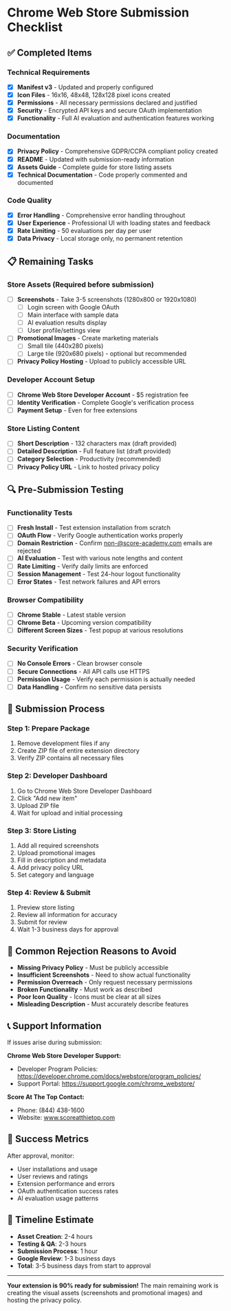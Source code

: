 # Chrome Web Store Submission Checklist

## ✅ Completed Items

### Technical Requirements
- [x] **Manifest v3** - Updated and properly configured
- [x] **Icon Files** - 16x16, 48x48, 128x128 pixel icons created
- [x] **Permissions** - All necessary permissions declared and justified
- [x] **Security** - Encrypted API keys and secure OAuth implementation
- [x] **Functionality** - Full AI evaluation and authentication features working

### Documentation
- [x] **Privacy Policy** - Comprehensive GDPR/CCPA compliant policy created
- [x] **README** - Updated with submission-ready information
- [x] **Assets Guide** - Complete guide for store listing assets
- [x] **Technical Documentation** - Code properly commented and documented

### Code Quality
- [x] **Error Handling** - Comprehensive error handling throughout
- [x] **User Experience** - Professional UI with loading states and feedback
- [x] **Rate Limiting** - 50 evaluations per day per user
- [x] **Data Privacy** - Local storage only, no permanent retention

## 📋 Remaining Tasks

### Store Assets (Required before submission)
- [ ] **Screenshots** - Take 3-5 screenshots (1280x800 or 1920x1080)
  - [ ] Login screen with Google OAuth
  - [ ] Main interface with sample data
  - [ ] AI evaluation results display
  - [ ] User profile/settings view
- [ ] **Promotional Images** - Create marketing materials
  - [ ] Small tile (440x280 pixels)
  - [ ] Large tile (920x680 pixels) - optional but recommended
- [ ] **Privacy Policy Hosting** - Upload to publicly accessible URL

### Developer Account Setup
- [ ] **Chrome Web Store Developer Account** - $5 registration fee
- [ ] **Identity Verification** - Complete Google's verification process
- [ ] **Payment Setup** - Even for free extensions

### Store Listing Content
- [ ] **Short Description** - 132 characters max (draft provided)
- [ ] **Detailed Description** - Full feature list (draft provided)
- [ ] **Category Selection** - Productivity (recommended)
- [ ] **Privacy Policy URL** - Link to hosted privacy policy

## 🔍 Pre-Submission Testing

### Functionality Tests
- [ ] **Fresh Install** - Test extension installation from scratch
- [ ] **OAuth Flow** - Verify Google authentication works properly
- [ ] **Domain Restriction** - Confirm non-@score-academy.com emails are rejected
- [ ] **AI Evaluation** - Test with various note lengths and content
- [ ] **Rate Limiting** - Verify daily limits are enforced
- [ ] **Session Management** - Test 24-hour logout functionality
- [ ] **Error States** - Test network failures and API errors

### Browser Compatibility
- [ ] **Chrome Stable** - Latest stable version
- [ ] **Chrome Beta** - Upcoming version compatibility
- [ ] **Different Screen Sizes** - Test popup at various resolutions

### Security Verification
- [ ] **No Console Errors** - Clean browser console
- [ ] **Secure Connections** - All API calls use HTTPS
- [ ] **Permission Usage** - Verify each permission is actually needed
- [ ] **Data Handling** - Confirm no sensitive data persists

## 📝 Submission Process

### Step 1: Prepare Package
1. Remove development files if any
2. Create ZIP file of entire extension directory
3. Verify ZIP contains all necessary files

### Step 2: Developer Dashboard
1. Go to Chrome Web Store Developer Dashboard
2. Click "Add new item"
3. Upload ZIP file
4. Wait for upload and initial processing

### Step 3: Store Listing
1. Add all required screenshots
2. Upload promotional images
3. Fill in description and metadata
4. Add privacy policy URL
5. Set category and language

### Step 4: Review & Submit
1. Preview store listing
2. Review all information for accuracy
3. Submit for review
4. Wait 1-3 business days for approval

## 🚨 Common Rejection Reasons to Avoid

- **Missing Privacy Policy** - Must be publicly accessible
- **Insufficient Screenshots** - Need to show actual functionality
- **Permission Overreach** - Only request necessary permissions
- **Broken Functionality** - Must work as described
- **Poor Icon Quality** - Icons must be clear at all sizes
- **Misleading Description** - Must accurately describe features

## 📞 Support Information

If issues arise during submission:

**Chrome Web Store Developer Support:**
- Developer Program Policies: https://developer.chrome.com/docs/webstore/program_policies/
- Support Portal: https://support.google.com/chrome_webstore/

**Score At The Top Contact:**
- Phone: (844) 438-1600
- Website: www.scoreatthietop.com

## 🎯 Success Metrics

After approval, monitor:
- User installations and usage
- User reviews and ratings
- Extension performance and errors
- OAuth authentication success rates
- AI evaluation usage patterns

## 📅 Timeline Estimate

- **Asset Creation**: 2-4 hours
- **Testing & QA**: 2-3 hours  
- **Submission Process**: 1 hour
- **Google Review**: 1-3 business days
- **Total**: 3-5 business days from start to approval

---

**Your extension is 90% ready for submission!** The main remaining work is creating the visual assets (screenshots and promotional images) and hosting the privacy policy. 
